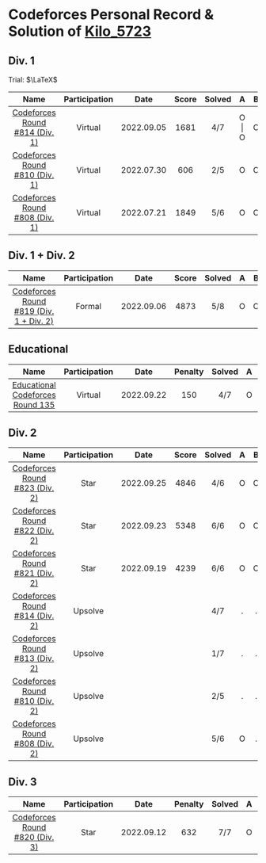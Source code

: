 # Codeforces Personal Record & Solution of [Kilo_5723](https://codeforces.com/profile/Kilo_5723)

## Div. 1

Trial: $\LaTeX$

|                      Name                      | Participation |    Date    | Score | Solved |   A    |   B   |   C   |   D   |   E   |   F   |
| :--------------------------------------------: | :-----------: | :--------: | :---: | :----: | :----: | :---: | :---: | :---: | :---: | :---: |
| [Codeforces Round #814 (Div. 1)](./Div.1/814/) |    Virtual    | 2022.09.05 | 1681  |  4/7   | O \| O |   O   |   Ø   |   .   |   .   |   .   |
| [Codeforces Round #810 (Div. 1)](./Div.1/810/) |    Virtual    | 2022.07.30 |  606  |  2/5   |   O    |   O   |   .   |   .   |   .   |
| [Codeforces Round #808 (Div. 1)](./Div.1/808/) |    Virtual    | 2022.07.21 | 1849  |  5/6   |   O    |   O   |   O   |   Ø   |   Ø   |   .   |

## Div. 1 + Div. 2

|                           Name                           | Participation |    Date    | Score | Solved |   A   |   B   |   C   |   D   |   E   |   F   |   G   |   H   |
| :------------------------------------------------------: | :-----------: | :--------: | :---: | :----: | :---: | :---: | :---: | :---: | :---: | :---: | :---: | :---: |
| [Codeforces Round #819 (Div. 1 + Div. 2)](./Div.12/819/) |    Formal     | 2022.09.06 | 4873  |  5/8   |   O   |   O   |   O   |   O   |   O   |   .   |   .   |   .   |

## Educational

|                      Name                      | Participation |    Date    | Penalty | Solved |   A   |   B   |   C   |   D   |   E   |   F   |   G   |
| :--------------------------------------------: | :-----------: | :--------: | :-----: | :----: | :---: | :---: | :---: | :---: | :---: | :---: | :---: |
| [Educational Codeforces Round 135](./Edu/135/) |    Virtual    | 2022.09.22 |   150   |  4/7   |   O   |   O   |   O   |   O   |   .   |   .   |   .   |

## Div. 2

|                      Name                      | Participation |    Date    | Score | Solved |   A   |   B   |   C   |   D    |   E    |   F   |
| :--------------------------------------------: | :-----------: | :--------: | :---: | :----: | :---: | :---: | :---: | :----: | :----: | :---: |
| [Codeforces Round #823 (Div. 2)](./Div.2/823/) |     Star      | 2022.09.25 | 4846  |  4/6   |   O   |   O   |   O   |   O    |   !    |   .   |
| [Codeforces Round #822 (Div. 2)](./Div.2/822/) |     Star      | 2022.09.23 | 5348  |  6/6   |   O   |   O   |   O   |   O    |   O    |   Ø   |
| [Codeforces Round #821 (Div. 2)](./Div.2/821/) |     Star      | 2022.09.19 | 4239  |  6/6   |   O   |   O   |   O   | O \| O |   Ø    |
| [Codeforces Round #814 (Div. 2)](./Div.2/814/) |    Upsolve    |            |       |  4/7   |   .   |   .   |   .   | O \| O |   O    |   O   |
| [Codeforces Round #813 (Div. 2)](./Div.2/813/) |    Upsolve    |            |       |  1/7   |   .   |   .   |   O   |   .    | . \| . |   .   |
| [Codeforces Round #810 (Div. 2)](./Div.2/810/) |    Upsolve    |            |       |  2/5   |   .   |   .   |   O   |   O    |   .    |
| [Codeforces Round #808 (Div. 2)](./Div.1/808/) |    Upsolve    |            |       |  5/6   |   O   |   .   |   O   |   O    |   O    |   O   |


## Div. 3

|                      Name                      | Participation |    Date    | Penalty | Solved |   A   |   B   |   C   |   D   |   E   |   F   |   G   |
| :--------------------------------------------: | :-----------: | :--------: | :-----: | :----: | :---: | :---: | :---: | :---: | :---: | :---: | :---: |
| [Codeforces Round #820 (Div. 3)](./Div.3/820/) |     Star      | 2022.09.12 |   632   |  7/7   |   O   |   O   |   O   |   O   |   O   |   O   |   O   |

